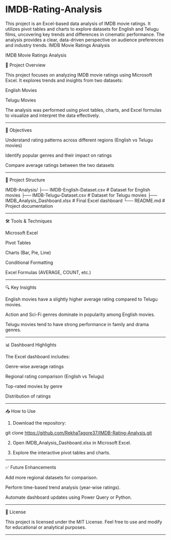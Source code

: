 # IMDB-Rating-Analysis
This project is an Excel-based data analysis of IMDB movie ratings. It utilizes pivot tables and charts to explore datasets for English and Telugu films, uncovering key trends and differences in cinematic performance. The analysis provides a clear, data-driven perspective on audience preferences and industry trends.
IMDB Movie Ratings Analysis

IMDB Movie Ratings Analysis

📌 Project Overview

This project focuses on analyzing IMDB movie ratings using Microsoft Excel. It explores trends and insights from two datasets:

English Movies

Telugu Movies


The analysis was performed using pivot tables, charts, and Excel formulas to visualize and interpret the data effectively.


---

🎯 Objectives

Understand rating patterns across different regions (English vs Telugu movies)

Identify popular genres and their impact on ratings

Compare average ratings between the two datasets



---

📂 Project Structure

IMDB-Analysis/
├── IMDB-English-Dataset.csv       # Dataset for English movies
├── IMDB-Telugu-Dataset.csv        # Dataset for Telugu movies
├── IMDB_Analysis_Dashboard.xlsx   # Final Excel dashboard
└── README.md                      # Project documentation


---

🛠 Tools & Techniques

Microsoft Excel

Pivot Tables

Charts (Bar, Pie, Line)

Conditional Formatting

Excel Formulas (AVERAGE, COUNT, etc.)




---

🔍 Key Insights

English movies have a slightly higher average rating compared to Telugu movies.

Action and Sci-Fi genres dominate in popularity among English movies.

Telugu movies tend to have strong performance in family and drama genres.



---

📊 Dashboard Highlights

The Excel dashboard includes:

Genre-wise average ratings

Regional rating comparison (English vs Telugu)

Top-rated movies by genre

Distribution of ratings



---

📥 How to Use

1. Download the repository:

git clone https://github.com/RekhaTagore37/IMDB-Rating-Analysis.git


2. Open IMDB_Analysis_Dashboard.xlsx in Microsoft Excel.


3. Explore the interactive pivot tables and charts.




---

✅ Future Enhancements

Add more regional datasets for comparison.

Perform time-based trend analysis (year-wise ratings).

Automate dashboard updates using Power Query or Python.



---

📄 License

This project is licensed under the MIT License.
Feel free to use and modify for educational or analytical purposes.


---
